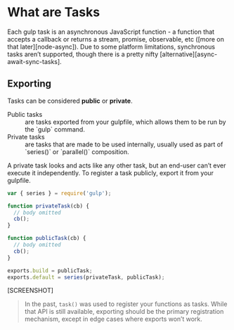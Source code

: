 <!-- front-matter
id: what-are-tasks
title: What are Tasks
hide_title: true
sidebar_label: What are Tasks
-->

# What are Tasks

Each gulp task is an asynchronous JavaScript function - a function that accepts a callback or returns a stream, promise, observable, etc ([more on that later][node-async]). Due to some platform limitations, synchronous tasks aren’t supported, though there is a pretty nifty [alternative][async-await-sync-tasks].

## Exporting

Tasks can be considered **public** or **private**.

<dl>
  <dt>Public tasks</dt>
  <dd>are tasks exported from your gulpfile, which allows them to be run by the `gulp` command.</dd>

  <dt>Private tasks</dt>
  <dd>are tasks that are made to be used internally, usually used as part of `series()` or `parallel()` composition.</dd>
</dl>

A private task looks and acts like any other task, but an end-user can’t ever execute it independently.  To register a task publicly, export it from your gulpfile.

```js
var { series } = require('gulp');

function privateTask(cb) {
  // body omitted
  cb();
}

function publicTask(cb) {
  // body omitted
  cb();
}

exports.build = publicTask;
exports.default = series(privateTask, publicTask);
```

[SCREENSHOT]

> In the past, `task()` was used to register your functions as tasks. While that API is still available, exporting should be the primary registration mechanism, except in edge cases where exports won’t work.
